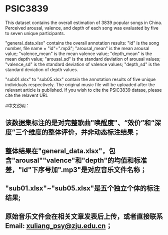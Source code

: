 # PSIC3839

This dataset contains the overall estimation of 3839 popular songs in China.
Perceived arousal, valence, and depth of each song was evaluated  by five to seven unique participants.

"general_data.xlsx" contains the overall annotation results:
	"id" is the song number, file name = "id"+".mp3";
	"arousal_mean" is the mean arousal value;
	"valence_mean" is the mean valence value;
	"depth_mean" is the mean depth value;
	"arousal_sd" is the standard deviation of arousal values;
	"valence_sd" is the standard deviation of valence values;
	"depth_sd" is the standard deviation of depth values.

"sub01.xlsx" to "sub05.xlsx" contain the annotation results of five unique individuals respectively.
The original music file will be uploaded after the relevant article is published.
If you wish to cite the PSIC3839 datase, please cite the relavent URL


#中文说明：
## 该数据集标注的是对完整歌曲"唤醒度"、“效价”和“深度”三个维度的整体评价，并非动态标注结果；
## 整体结果在"general_data.xlsx"，包含"arousal""valence"和"depth"的均值和标准差，"id"下序号加".mp3"是对应音乐文件名称；
## "sub01.xlsx"~"sub05.xlsx"是五个独立个体的标注结果;
## 原始音乐文件会在相关文章发表后上传，或者直接联系 Email: xuliang_psy@zju.edu.cn；
